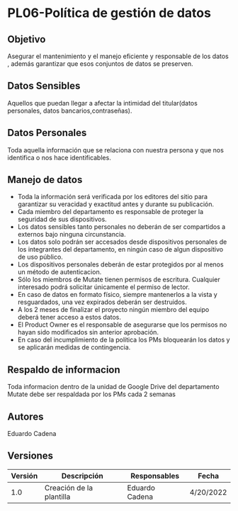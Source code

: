 # PL06-Política de gestión de datos

## Objetivo

Asegurar el mantenimiento y el manejo 
eficiente y responsable de los datos , además  garantizar que esos conjuntos de datos se preserven.

## Datos Sensibles

Aquellos que puedan llegar a afectar la intimidad del titular(datos personales, datos bancarios,contraseñas).

## Datos Personales

Toda aquella información que se relaciona con nuestra persona y que nos identifica o nos hace identificables.

## Manejo de datos

- Toda la información será verificada por los editores del sitio para garantizar su veracidad  y exactitud antes y durante su publicación.
- Cada miembro del departamento es responsable de proteger la seguridad de sus dispositivos.
- Los datos sensibles tanto personales no deberán de ser compartidos a externos bajo ninguna circunstancia.
- Los datos solo podrán ser accesados desde dispositivos personales de los integrantes del departamento, en ningún caso de algun dispositivo de uso público.
- Los dispositivos personales deberán de estar protegidos por al menos un método de autenticacion.
- Sólo los miembros de Mutate tienen permisos de escritura. Cualquier interesado podrá solicitar únicamente el permiso de lector.
- En caso de datos en formato físico, siempre mantenerlos a la vista y resguardados, una vez expirados deberán ser destruidos.
- A los 2 meses de finalizar el proyecto ningún miembro del equipo deberá tener acceso a estos datos.
- El Product Owner es el responsable de asegurarse que los permisos no  hayan sido  modificados sin anterior aprobación.
- En caso del incumplimiento de la política los PMs bloquearán los datos y se aplicarán medidas de contingencia.

## Respaldo de informacion

Toda informacion dentro de la unidad de Google Drive del departamento Mutate debe ser respaldada por los PMs cada 2 semanas

## Autores

Eduardo Cadena

## Versiones

| Versión | Descripción                  | Responsables   | Fecha      |
| ------- | ---------------------------- | -------------- | ---------- |
| 1.0     | Creación de la plantilla     | Eduardo Cadena | 4/20/2022  |

